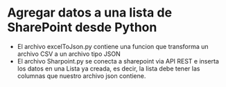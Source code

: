 ﻿# Agregar datos a una lista de SharePoint desde Python
 
 - El archivo excelToJson.py contiene una funcion que transforma un archivo CSV a un archivo tipo JSON
 - El archivo Sharpoint.py se conecta a sharepoint via API REST e inserta los datos en una Lista ya creada, es decir, la lista debe tener las columnas que nuestro archivo json contiene. 
 
 
